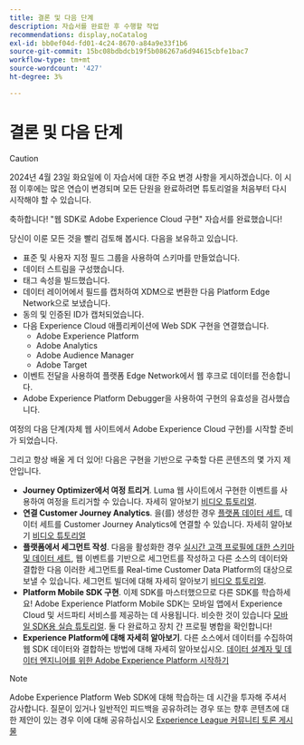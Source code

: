 ```yaml
---
title: 결론 및 다음 단계
description: 자습서를 완료한 후 수행할 작업
recommendations: display,noCatalog
exl-id: bb0ef04d-fd01-4c24-8670-a84a9e33f1b6
source-git-commit: 15bc08bdbdcb19f5b086267a6d94615cbfe1bac7
workflow-type: tm+mt
source-wordcount: '427'
ht-degree: 3%

---
```


# 결론 및 다음 단계


>[!CAUTION]
>
>2024년 4월 23일 화요일에 이 자습서에 대한 주요 변경 사항을 게시하겠습니다. 이 시점 이후에는 많은 연습이 변경되며 모든 단원을 완료하려면 튜토리얼을 처음부터 다시 시작해야 할 수 있습니다.

축하합니다! &quot;웹 SDK로 Adobe Experience Cloud 구현&quot; 자습서를 완료했습니다!

당신이 이룬 모든 것을 빨리 검토해 봅시다. 다음을 보유하고 있습니다.

* 표준 및 사용자 지정 필드 그룹을 사용하여 스키마를 만들었습니다.
* 데이터 스트림을 구성했습니다.
* 태그 속성을 빌드했습니다.
* 데이터 레이어에서 필드를 캡처하여 XDM으로 변환한 다음 Platform Edge Network으로 보냈습니다.
* 동의 및 인증된 ID가 캡처되었습니다.
* 다음 Experience Cloud 애플리케이션에 Web SDK 구현을 연결했습니다.
   * Adobe Experience Platform
   * Adobe Analytics
   * Adobe Audience Manager
   * Adobe Target
* 이벤트 전달을 사용하여 플랫폼 Edge Network에서 웹 후크로 데이터를 전송합니다.
* Adobe Experience Platform Debugger을 사용하여 구현의 유효성을 검사했습니다.

여정의 다음 단계(자체 웹 사이트에서 Adobe Experience Cloud 구현)를 시작할 준비가 되었습니다.

그리고 항상 배울 게 더 있어! 다음은 구현을 기반으로 구축할 다른 콘텐츠의 몇 가지 제안입니다.


* **Journey Optimizer에서 여정 트리거**. Luma 웹 사이트에서 구현한 이벤트를 사용하여 여정을 트리거할 수 있습니다. 자세히 알아보기 [비디오 튜토리얼](https://experienceleague.adobe.com/docs/journey-optimizer-learn/tutorials/create-journeys/use-case-transactional-journey.html).
* **연결 Customer Journey Analytics**. 을(를) 생성한 경우 [플랫폼 데이터 세트](setup-experience-platform.md), 데이터 세트를 Customer Journey Analytics에 연결할 수 있습니다. 자세히 알아보기 [비디오 튜토리얼](https://experienceleague.adobe.com/docs/customer-journey-analytics-learn/tutorials/connecting-customer-journey-analytics-to-data-sources-in-platform.html)
* **플랫폼에서 세그먼트 작성**. 다음을 활성화한 경우 [실시간 고객 프로필에 대한 스키마 및 데이터 세트](setup-experience-platform.md), 웹 이벤트를 기반으로 세그먼트를 작성하고 다른 소스의 데이터와 결합한 다음 이러한 세그먼트를 Real-time Customer Data Platform의 대상으로 보낼 수 있습니다. 세그먼트 빌더에 대해 자세히 알아보기 [비디오 튜토리얼](https://experienceleague.adobe.com/docs/platform-learn/tutorials/segments/create-segments.html).
* **Platform Mobile SDK 구현**. 이제 SDK를 마스터했으므로 다른 SDK를 학습하세요! Adobe Experience Platform Mobile SDK는 모바일 앱에서 Experience Cloud 및 서드파티 서비스를 제공하는 데 사용됩니다. 비슷한 것이 있습니다 [모바일 SDK용 실습 튜토리얼](https://experienceleague.adobe.com/docs/platform-learn/implement-mobile-sdk/overview.html?lang=ko-KR). 둘 다 완료하고 장치 간 프로필 병합을 확인합니다!
* **Experience Platform에 대해 자세히 알아보기**. 다른 소스에서 데이터를 수집하여 웹 SDK 데이터와 결합하는 방법에 대해 자세히 알아보십시오. [데이터 설계자 및 데이터 엔지니어를 위한 Adobe Experience Platform 시작하기](https://experienceleague.adobe.com/docs/platform-learn/getting-started-for-data-architects-and-data-engineers/overview.html)


>[!NOTE]
>
>Adobe Experience Platform Web SDK에 대해 학습하는 데 시간을 투자해 주셔서 감사합니다. 질문이 있거나 일반적인 피드백을 공유하려는 경우 또는 향후 콘텐츠에 대한 제안이 있는 경우 이에 대해 공유하십시오 [Experience League 커뮤니티 토론 게시물](https://experienceleaguecommunities.adobe.com/t5/adobe-experience-platform-launch/tutorial-discussion-implement-adobe-experience-cloud-with-web/td-p/444996)
